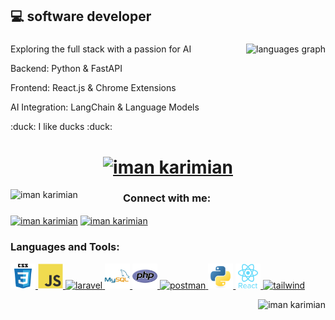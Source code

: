 ## 💻 software developer
###


###


<img height="width:150px" align="right" src="https://github-readme-stats.vercel.app/api/top-langs?username=ik7d3&locale=en&hide_title=false&layout=compact&card_width=320&langs_count=5&theme=dracula&hide_border=false" height="150" alt="languages graph"  />



<p>Exploring the full stack with a passion for AI</p>
<p>Backend: Python & FastAPI</p>
<p>Frontend: React.js & Chrome Extensions</p>
<p>AI Integration: LangChain & Language Models</p>
<p>:duck: I like ducks :duck:</p>
  

<h1 align="center">
  <a href="https://git.io/typing-svg"><img src="https://readme-typing-svg.herokuapp.com?font=Fira+Code&duration=4000&pause=500&color=FFFF00&background=000000&center=true&vCenter=true&random=false&width=1024&lines=Hello%2C+World!;I'm+Iman+Karimian;A+Programmer" alt="iman karimian" /></a>
</h1>


<img align="left" style="width:180px"  src="https://github.com/IK7D3/IK7D3/assets/31375078/e75007bc-da0b-4b4c-bab4-80fed0fbd81f" alt="">
 <img align="left" style="width:180px" src="https://github.com/IK7D3/IK7D3/assets/31375078/9d184cb7-d5b3-44bb-bafe-f164b5f01627" alt="iman karimian">



<h3 align="left">Connect with me:</h3>

<p align="left">
  
<a  href="https://www.linkedin.com/in/iman-karimian-0757361b1" target="blank"><img align="center" src="https://raw.githubusercontent.com/rahuldkjain/github-profile-readme-generator/master/src/images/icons/Social/linked-in-alt.svg" alt="iman karimian" height="30" width="40" /></a>
  <a  href="https://t.me/IK7D3" target="blank"><img align="center" src="https://upload.wikimedia.org/wikipedia/commons/8/83/Telegram_2019_Logo.svg" alt="iman karimian" height="30" width="40" /></a>
</p>

<h3 align="left">Languages and Tools:</h3>
<p align="left"> <a href="https://www.w3schools.com/css/" target="_blank" rel="noreferrer"> <img src="https://raw.githubusercontent.com/devicons/devicon/master/icons/css3/css3-original-wordmark.svg" alt="css3" width="40" height="40"/> </a> <a href="https://developer.mozilla.org/en-US/docs/Web/JavaScript" target="_blank" rel="noreferrer"> <img src="https://raw.githubusercontent.com/devicons/devicon/master/icons/javascript/javascript-original.svg" alt="javascript" width="40" height="40"/> </a> <a href="https://laravel.com/" target="_blank" rel="noreferrer"> <img src="https://upload.wikimedia.org/wikipedia/commons/9/9a/Laravel.svg" alt="laravel" width="40" height="40"/> </a> </a> <a href="https://www.mysql.com/" target="_blank" rel="noreferrer"> <img src="https://raw.githubusercontent.com/devicons/devicon/master/icons/mysql/mysql-original-wordmark.svg" alt="mysql" width="40" height="40"/> </a> </a> <a href="https://www.php.net" target="_blank" rel="noreferrer"> <img src="https://raw.githubusercontent.com/devicons/devicon/master/icons/php/php-original.svg" alt="php" width="40" height="40"/> </a> <a href="https://postman.com" target="_blank" rel="noreferrer"> <img src="https://www.vectorlogo.zone/logos/getpostman/getpostman-icon.svg" alt="postman" width="40" height="40"/> </a> <a href="https://www.python.org" target="_blank" rel="noreferrer"> <img src="https://raw.githubusercontent.com/devicons/devicon/master/icons/python/python-original.svg" alt="python" width="40" height="40"/> </a> <a href="https://reactjs.org/" target="_blank" rel="noreferrer"> <img src="https://raw.githubusercontent.com/devicons/devicon/master/icons/react/react-original-wordmark.svg" alt="react" width="40" height="40"/> </a> <a href="https://tailwindcss.com/" target="_blank" rel="noreferrer"> <img src="https://www.vectorlogo.zone/logos/tailwindcss/tailwindcss-icon.svg" alt="tailwind" width="40" height="40"/> </a> </p>


 
<p align="right"> <img src="https://komarev.com/ghpvc/?username=ik7d3&label=Profile%20views&color=0e75b6&style=flat" alt="iman karimian" /> </p>


##
